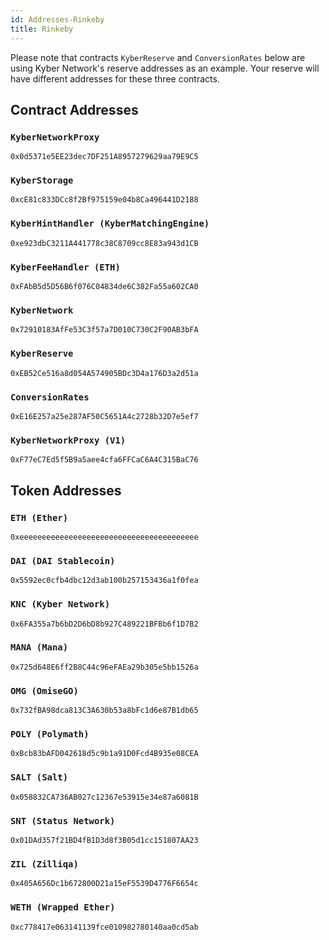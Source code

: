```yaml
---
id: Addresses-Rinkeby
title: Rinkeby
---
```

[//]: # (tagline)
Please note that contracts `KyberReserve` and `ConversionRates` below are using Kyber Network's reserve addresses as an example. Your reserve will have different addresses for these three contracts.

## Contract Addresses
### `KyberNetworkProxy`
`0x0d5371e5EE23dec7DF251A8957279629aa79E9C5`

### `KyberStorage`
`0xcE81c833DCc8f2Bf975159e04b8Ca496441D2188`

### `KyberHintHandler (KyberMatchingEngine)`
`0xe923dbC3211A441778c38C8709cc8E83a943d1CB`

### `KyberFeeHandler (ETH)`
`0xFAbB5d5D56B6f076C04834de6C382Fa55a602CA0`

### `KyberNetwork`
`0x72910183AfFe53C3f57a7D010C730C2F90AB3bFA`

### `KyberReserve`
`0xEB52Ce516a8d054A574905BDc3D4a176D3a2d51a`

### `ConversionRates`
`0xE16E257a25e287AF50C5651A4c2728b32D7e5ef7`

### `KyberNetworkProxy (V1)`
`0xF77eC7Ed5f5B9a5aee4cfa6FFCaC6A4C315BaC76`

## Token Addresses
### `ETH (Ether)`
`0xeeeeeeeeeeeeeeeeeeeeeeeeeeeeeeeeeeeeeeee`

### `DAI (DAI Stablecoin)`
`0x5592ec0cfb4dbc12d3ab100b257153436a1f0fea`

### `KNC (Kyber Network)`
`0x6FA355a7b6bD2D6bD8b927C489221BFBb6f1D7B2`

### `MANA (Mana)`
`0x725d648E6ff2B8C44c96eFAEa29b305e5bb1526a`

### `OMG (OmiseGO)`
`0x732fBA98dca813C3A630b53a8bFc1d6e87B1db65`

### `POLY (Polymath)`
`0xBcb83bAFD042618d5c9b1a91D0Fcd4B935e08CEA`

### `SALT (Salt)`
`0x058832CA736AB027c12367e53915e34e87a6081B`

### `SNT (Status Network)`
`0x01DAd357f21BD4fB1D3d8f3B05d1cc151807AA23`

### `ZIL (Zilliqa)`
`0x405A656Dc1b672800D21a15eF5539D4776F6654c`

### `WETH (Wrapped Ether)`
`0xc778417e063141139fce010982780140aa0cd5ab`
